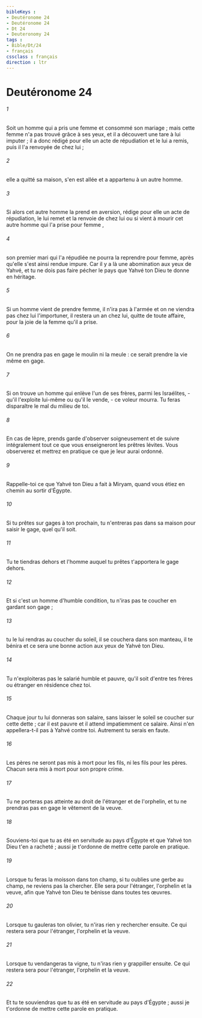 ```yaml
---
bibleKeys : 
- Deutéronome 24
- Deutéronome 24
- Dt 24
- Deuteronomy 24
tags : 
- Bible/Dt/24
- français
cssclass : français
direction : ltr
---
```


# Deutéronome 24

###### 1
Soit un homme qui a pris une femme et consommé son mariage ; mais cette femme n'a pas trouvé grâce à ses yeux, et il a découvert une tare à lui imputer ; il a donc rédigé pour elle un acte de répudiation et le lui a remis, puis il l'a renvoyée de chez lui ; 
###### 2
elle a quitté sa maison, s'en est allée et a appartenu à un autre homme. 
###### 3
Si alors cet autre homme la prend en aversion, rédige pour elle un acte de répudiation, le lui remet et la renvoie de chez lui ou si vient à mourir cet autre homme qui l'a prise pour femme , 
###### 4
son premier mari qui l'a répudiée ne pourra la reprendre pour femme, après qu'elle s'est ainsi rendue impure. Car il y a là une abomination aux yeux de Yahvé, et tu ne dois pas faire pécher le pays que Yahvé ton Dieu te donne en héritage. 
###### 5
Si un homme vient de prendre femme, il n'ira pas à l'armée et on ne viendra pas chez lui l'importuner, il restera un an chez lui, quitte de toute affaire, pour la joie de la femme qu'il a prise. 
###### 6
On ne prendra pas en gage le moulin ni la meule : ce serait prendre la vie même en gage. 
###### 7
Si on trouve un homme qui enlève l'un de ses frères, parmi les Israélites, - qu'il l'exploite lui-même ou qu'il le vende, - ce voleur mourra. Tu feras disparaître le mal du milieu de toi. 
###### 8
En cas de lèpre, prends garde d'observer soigneusement et de suivre intégralement tout ce que vous enseigneront les prêtres lévites. Vous observerez et mettrez en pratique ce que je leur aurai ordonné. 
###### 9
Rappelle-toi ce que Yahvé ton Dieu a fait à Miryam, quand vous étiez en chemin au sortir d'Égypte. 
###### 10
Si tu prêtes sur gages à ton prochain, tu n'entreras pas dans sa maison pour saisir le gage, quel qu'il soit. 
###### 11
Tu te tiendras dehors et l'homme auquel tu prêtes t'apportera le gage dehors. 
###### 12
Et si c'est un homme d'humble condition, tu n'iras pas te coucher en gardant son gage ; 
###### 13
tu le lui rendras au coucher du soleil, il se couchera dans son manteau, il te bénira et ce sera une bonne action aux yeux de Yahvé ton Dieu. 
###### 14
Tu n'exploiteras pas le salarié humble et pauvre, qu'il soit d'entre tes frères ou étranger en résidence chez toi. 
###### 15
Chaque jour tu lui donneras son salaire, sans laisser le soleil se coucher sur cette dette ; car il est pauvre et il attend impatiemment ce salaire. Ainsi n'en appellera-t-il pas à Yahvé contre toi. Autrement tu serais en faute. 
###### 16
Les pères ne seront pas mis à mort pour les fils, ni les fils pour les pères. Chacun sera mis à mort pour son propre crime. 
###### 17
Tu ne porteras pas atteinte au droit de l'étranger et de l'orphelin, et tu ne prendras pas en gage le vêtement de la veuve. 
###### 18
Souviens-toi que tu as été en servitude au pays d'Égypte et que Yahvé ton Dieu t'en a racheté ; aussi je t'ordonne de mettre cette parole en pratique. 
###### 19
Lorsque tu feras la moisson dans ton champ, si tu oublies une gerbe au champ, ne reviens pas la chercher. Elle sera pour l'étranger, l'orphelin et la veuve, afin que Yahvé ton Dieu te bénisse dans toutes tes œuvres. 
###### 20
Lorsque tu gauleras ton olivier, tu n'iras rien y rechercher ensuite. Ce qui restera sera pour l'étranger, l'orphelin et la veuve. 
###### 21
Lorsque tu vendangeras ta vigne, tu n'iras rien y grappiller ensuite. Ce qui restera sera pour l'étranger, l'orphelin et la veuve. 
###### 22
Et tu te souviendras que tu as été en servitude au pays d'Égypte ; aussi je t'ordonne de mettre cette parole en pratique. 
